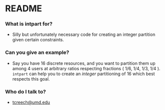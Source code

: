 # README #

### What is intpart for? ###

* Silly but unfortunately necessary code for creating an integer partition given certain constraints.

### Can you give an example? ###

* Say you have 16 discrete resources, and you want to partition them up among 4 users at arbitrary ratios respecting fractions ( 1/6, 1/4, 1/3, 1/4 ). `intpart`  can help you to create an *integer* partitioning of 16 which best respects this goal.

### Who do I talk to? ###

* tcreech@umd.edu